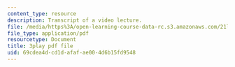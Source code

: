 ```yaml
---
content_type: resource
description: Transcript of a video lecture.
file: /media/https%3A/open-learning-course-data-rc.s3.amazonaws.com/21l-011-the-film-experience-fall-2013/69cdea4dcd1dafafae004d6b15fd9548_mPCTR32vxWo.pdf
file_type: application/pdf
resourcetype: Document
title: 3play pdf file
uid: 69cdea4d-cd1d-afaf-ae00-4d6b15fd9548
---
```


